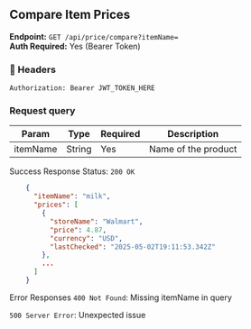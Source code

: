 ## Compare Item Prices

**Endpoint:** `GET /api/price/compare?itemName=`  
**Auth Required:** Yes (Bearer Token)

### 🔐 Headers
`Authorization: Bearer JWT_TOKEN_HERE`
### Request query
| Param    | Type   | Required | Description         |
| -------- | ------ | -------- | ------------------- |
| itemName | String | Yes      | Name of the product |


Success Response
Status: `200 OK`

```json
    {
      "itemName": "milk",
      "prices": [
        {
          "storeName": "Walmart",
          "price": 4.87,
          "currency": "USD",
          "lastChecked": "2025-05-02T19:11:53.342Z"
        },
        ...
      ]
    }
```
Error Responses
`400 Not Found`: Missing itemName in query

`500 Server Error`: Unexpected issue